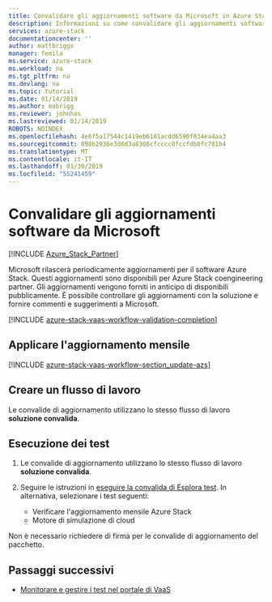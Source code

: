 ```yaml
---
title: Convalidare gli aggiornamenti software da Microsoft in Azure Stack di convalida come servizio | Microsoft Docs
description: Informazioni su come convalidare gli aggiornamenti software da Microsoft con la convalida come servizio.
services: azure-stack
documentationcenter: ''
author: mattbriggs
manager: femila
ms.service: azure-stack
ms.workload: na
ms.tgt_pltfrm: na
ms.devlang: na
ms.topic: tutorial
ms.date: 01/14/2019
ms.author: mabrigg
ms.reviewer: johnhas
ms.lastreviewed: 01/14/2019
ROBOTS: NOINDEX
ms.openlocfilehash: 4e6f5a17544c1419eb6101acdd6590f034ea4aa3
ms.sourcegitcommit: 898b2936e3d6d3a8366cfcccc0fccfdb0fc781b4
ms.translationtype: MT
ms.contentlocale: it-IT
ms.lasthandoff: 01/30/2019
ms.locfileid: "55241459"
---
```

# <a name="validate-software-updates-from-microsoft"></a>Convalidare gli aggiornamenti software da Microsoft

[!INCLUDE [Azure_Stack_Partner](./includes/azure-stack-partner-appliesto.md)]

Microsoft rilascerà periodicamente aggiornamenti per il software Azure Stack. Questi aggiornamenti sono disponibili per Azure Stack coengineering partner. Gli aggiornamenti vengono forniti in anticipo di disponibili pubblicamente. È possibile controllare gli aggiornamenti con la soluzione e fornire commenti e suggerimenti a Microsoft.

[!INCLUDE [azure-stack-vaas-workflow-validation-completion](includes/azure-stack-vaas-workflow-validation-completion.md)]

## <a name="apply-monthly-update"></a>Applicare l'aggiornamento mensile

[!INCLUDE [azure-stack-vaas-workflow-section_update-azs](includes/azure-stack-vaas-workflow-section_update-azs.md)]

## <a name="create-a-workflow"></a>Creare un flusso di lavoro

Le convalide di aggiornamento utilizzano lo stesso flusso di lavoro **soluzione convalida**.

## <a name="run-tests"></a>Esecuzione dei test

1. Le convalide di aggiornamento utilizzano lo stesso flusso di lavoro **soluzione convalida**. 

2. Seguire le istruzioni in [eseguire la convalida di Esplora test](azure-stack-vaas-validate-oem-package.md#run-package-validation-tests). In alternativa, selezionare i test seguenti:
    - Verificare l'aggiornamento mensile Azure Stack
    - Motore di simulazione di cloud

Non è necessario richiedere di firma per le convalide di aggiornamento del pacchetto.

## <a name="next-steps"></a>Passaggi successivi

- [Monitorare e gestire i test nel portale di VaaS](azure-stack-vaas-monitor-test.md)